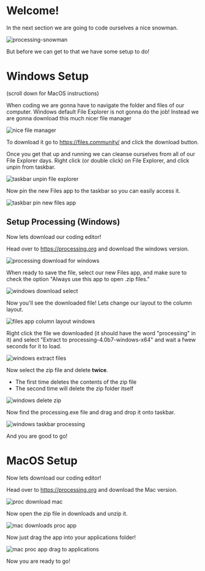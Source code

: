 # Welcome!
In the next section we are going to code ourselves a nice snowman.

![processing-snowman](/Assets/processing-snowman.png)

But before we can get to that we have some setup to do!

# Windows Setup
(scroll down for MacOS instructions)

When coding we are gonna have to navigate the folder and files of our computer. Windows default File Explorer is not gonna do the job! Instead we are gonna download this much nicer file manager

![nice file manager](/Assets/files-app-home.png)

To download it go to https://files.community/ and click the download button.

Once you get that up and running we can cleanse ourselves from all of our File Explorer days. Right click (or double click) on File Explorer, and click unpin from taskbar.

![taskbar unpin file explorer](/Assets/taskbar-unpin-file-explorer.png)

Now pin the new Files app to the taskbar so you can easily access it.

![taskbar pin new files app](/Assets/taskbar-pin-new-files-app.png)

## Setup Processing (Windows)
Now lets download our coding editor!

Head over to https://processing.org and download the windows version.

![processing download for windows](/Assets/proc-download-windows.png)

When ready to save the file, select our new Files app, and make sure to check the option "Always use this app to open .zip files."

![windows download select](/Assets/windows-download-select.png)

Now you'll see the downloaded file! Lets change our layout to the column layout.

![files app column layout windows](/Assets/files-app-column-layout.png)

Right click the file we downloaded (it should have the word "processing" in it) and select "Extract to processing-4.0b7-windows-x64" and wait a fwew seconds for it to load.

![windows extract files](/Assets/windows-extract-files.png)

Now select the zip file and delete **twice**.
- The first time deletes the contents of the zip file
- The second time will delete the zip folder itself

![windows delete zip](/Assets/windows-delete-zip.png)

Now find the processing.exe file and drag and drop it onto taskbar.

![windows taskbar processing](/Assets/windows-taskbar-processing.png)

And you are good to go!

# MacOS Setup
Now lets download our coding editor!

Head over to https://processing.org and download the Mac version.

![proc download mac](/Assets/proc-download-mac.png)

Now open the zip file in downloads and unzip it.

![mac downloads proc app](/Assets/mac-downloads-proc-app.png)

Now just drag the app into your applications folder!

![mac proc app drag to applications](/Assets/mac-proc-app-drag-to-applications.png)

Now you are ready to go!